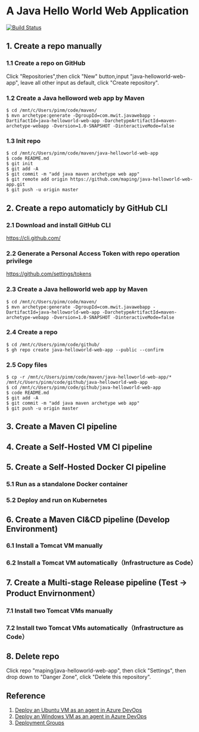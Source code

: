 # A Java Hello World Web Application
[![Build Status](https://dev.azure.com/maping930883/java-helloworld-web-app/_apis/build/status/java-helloworld-web-app-Maven-CI?branchName=master)](https://dev.azure.com/maping930883/java-helloworld-web-app/_build/latest?definitionId=26&branchName=master)

## 1. Create a repo manually

### 1.1 Create a repo on GitHub
Click "Repositories",then click "New" button,input "java-helloworld-web-app", leave all other input as default, click "Create repository".

### 1.2 Create a Java helloword web app by Maven
```console
$ cd /mnt/c/Users/pinm/code/maven/
$ mvn archetype:generate -DgroupId=com.mwit.javawebapp -DartifactId=java-helloworld-web-app -DarchetypeArtifactId=maven-archetype-webapp -Dversion=1.0-SNAPSHOT -DinteractiveMode=false
```

### 1.3 Init repo 
```console
$ cd /mnt/c/Users/pinm/code/maven/java-helloworld-web-app
$ code README.md
$ git init
$ git add -A
$ git commit -m "add java maven archetype web app"
$ git remote add origin https://github.com/maping/java-helloworld-web-app.git 
$ git push -u origin master
```

## 2. Create a repo automaticly by GitHub CLI

### 2.1 Download and install GitHub CLI
https://cli.github.com/

### 2.2 Generate a Personal Access Token with repo operation privilege
https://github.com/settings/tokens

### 2.3 Create a Java helloworld web app by Maven
```console
$ cd /mnt/c/Users/pinm/code/maven/
$ mvn archetype:generate -DgroupId=com.mwit.javawebapp -DartifactId=java-helloworld-web-app -DarchetypeArtifactId=maven-archetype-webapp -Dversion=1.0-SNAPSHOT -DinteractiveMode=false
```

### 2.4 Create a repo
```console
$ cd /mnt/c/Users/pinm/code/github/
$ gh repo create java-helloworld-web-app --public --confirm
```

### 2.5 Copy files
```console
$ cp -r /mnt/c/Users/pinm/code/maven/java-helloworld-web-app/* /mnt/c/Users/pinm/code/github/java-helloworld-web-app
$ cd /mnt/c/Users/pinm/code/github/java-helloworld-web-app
$ code README.md
$ git add -A
$ git commit -m "add java maven archetype web app"
$ git push -u origin master
```

## 3. Create a Maven CI pipeline

## 4. Create a Self-Hosted VM CI pipeline

## 5. Create a Self-Hosted Docker CI pipeline
### 5.1 Run as a standalone Docker container
### 5.2 Deploy and run on Kubernetes

## 6. Create a Maven CI&CD pipeline (Develop Environment)
### 6.1 Install a Tomcat VM manually
### 6.2 Install a Tomcat VM automatically（Infrastructure as Code）

## 7. Create a Multi-stage Release pipeline (Test -> Product Envirnonment） 
### 7.1 Install two Tomcat VMs manually
### 7.2 Install two Tomcat VMs automatically（Infrastructure as Code）

## 8. Delete repo
Click repo "maping/java-helloworld-web-app", then click "Settings", then drop down to "Danger Zone", click "Delete this repository".

## Reference
1. [Deploy an Ubuntu VM as an agent in Azure DevOps](https://www.youtube.com/watch?v=psa8xfJ0-zI&t=7s)
2. [Deploy an Windows VM as an agent in Azure DevOps](https://www.youtube.com/watch?v=a1tWj3ytVSQ&t=10s)
3. [Deployment Groups](https://www.youtube.com/watch?v=535HmFjzrmg&t=)

